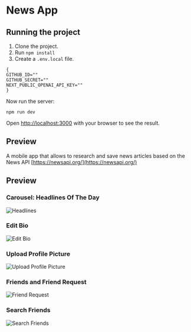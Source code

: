 # News App

## Running the project

1. Clone the project.
2. Run `npm install`
3. Create a `.env.local` file.

```
{
GITHUB_ID=""
GITHUB_SECRET=""
NEXT_PUBLIC_OPENAI_API_KEY=""
}
```

Now run the server:

```
npm run dev
```

Open [http://localhost:3000](http://localhost:3000) with your browser to see the result.

## Preview

A mobile app that allows to research and save news articles based on the News API [https://newsapi.org/](https://newsapi.org/)

## Preview

### Carousel: Headlines Of The Day

![Headlines](./assest/login.gif)

### Edit Bio

![Edit Bio](./assest/edit-bio.gif)

### Upload Profile Picture

![Upload Profile Picture](./assest/upload-image.gif)

### Friends and Friend Request

![Friend Request](./assest/friends-and-wannabees.gif)

### Search Friends

![Search Friends](./assest/search-friends.gif)

